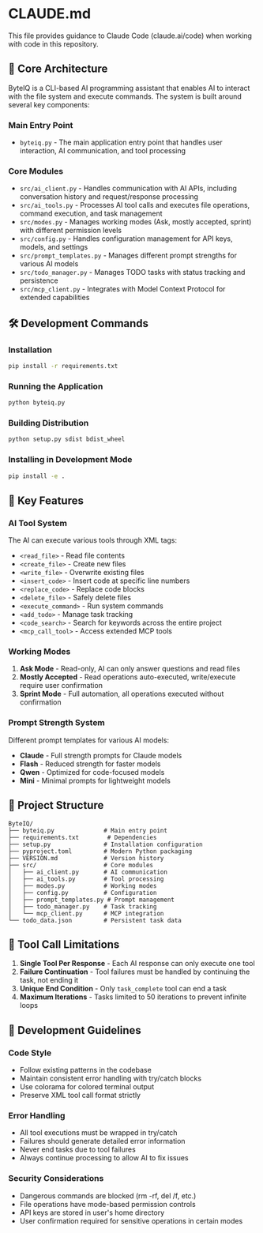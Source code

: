 # CLAUDE.md

This file provides guidance to Claude Code (claude.ai/code) when working with code in this repository.

## 🚀 Core Architecture

ByteIQ is a CLI-based AI programming assistant that enables AI to interact with the file system and execute commands. The system is built around several key components:

### Main Entry Point
- `byteiq.py` - The main application entry point that handles user interaction, AI communication, and tool processing

### Core Modules
- `src/ai_client.py` - Handles communication with AI APIs, including conversation history and request/response processing
- `src/ai_tools.py` - Processes AI tool calls and executes file operations, command execution, and task management
- `src/modes.py` - Manages working modes (Ask, mostly accepted, sprint) with different permission levels
- `src/config.py` - Handles configuration management for API keys, models, and settings
- `src/prompt_templates.py` - Manages different prompt strengths for various AI models
- `src/todo_manager.py` - Manages TODO tasks with status tracking and persistence
- `src/mcp_client.py` - Integrates with Model Context Protocol for extended capabilities

## 🛠️ Development Commands

### Installation
```bash
pip install -r requirements.txt
```

### Running the Application
```bash
python byteiq.py
```

### Building Distribution
```bash
python setup.py sdist bdist_wheel
```

### Installing in Development Mode
```bash
pip install -e .
```

## 🎯 Key Features

### AI Tool System
The AI can execute various tools through XML tags:
- `<read_file>` - Read file contents
- `<create_file>` - Create new files
- `<write_file>` - Overwrite existing files
- `<insert_code>` - Insert code at specific line numbers
- `<replace_code>` - Replace code blocks
- `<delete_file>` - Safely delete files
- `<execute_command>` - Run system commands
- `<add_todo>` - Manage task tracking
- `<code_search>` - Search for keywords across the entire project
- `<mcp_call_tool>` - Access extended MCP tools

### Working Modes
1. **Ask Mode** - Read-only, AI can only answer questions and read files
2. **Mostly Accepted** - Read operations auto-executed, write/execute require user confirmation
3. **Sprint Mode** - Full automation, all operations executed without confirmation

### Prompt Strength System
Different prompt templates for various AI models:
- **Claude** - Full strength prompts for Claude models
- **Flash** - Reduced strength for faster models
- **Qwen** - Optimized for code-focused models
- **Mini** - Minimal prompts for lightweight models

## 📁 Project Structure
```
ByteIQ/
├── byteiq.py              # Main entry point
├── requirements.txt        # Dependencies
├── setup.py               # Installation configuration
├── pyproject.toml         # Modern Python packaging
├── VERSION.md             # Version history
├── src/                   # Core modules
│   ├── ai_client.py       # AI communication
│   ├── ai_tools.py        # Tool processing
│   ├── modes.py           # Working modes
│   ├── config.py          # Configuration
│   ├── prompt_templates.py # Prompt management
│   ├── todo_manager.py    # Task tracking
│   └── mcp_client.py      # MCP integration
└── todo_data.json         # Persistent task data
```

## 🔧 Tool Call Limitations

1. **Single Tool Per Response** - Each AI response can only execute one tool
2. **Failure Continuation** - Tool failures must be handled by continuing the task, not ending it
3. **Unique End Condition** - Only `task_complete` tool can end a task
4. **Maximum Iterations** - Tasks limited to 50 iterations to prevent infinite loops

## 🎨 Development Guidelines

### Code Style
- Follow existing patterns in the codebase
- Maintain consistent error handling with try/catch blocks
- Use colorama for colored terminal output
- Preserve XML tool call format strictly

### Error Handling
- All tool executions must be wrapped in try/catch
- Failures should generate detailed error information
- Never end tasks due to tool failures
- Always continue processing to allow AI to fix issues

### Security Considerations
- Dangerous commands are blocked (rm -rf, del /f, etc.)
- File operations have mode-based permission controls
- API keys are stored in user's home directory
- User confirmation required for sensitive operations in certain modes
